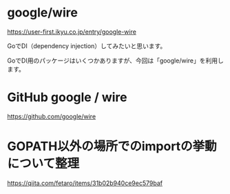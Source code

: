 # google/wire
https://user-first.ikyu.co.jp/entry/google-wire



GoでDI（dependency injection）してみたいと思います。

GoでDI用のパッケージはいくつかありますが、今回は「google/wire」を利用します。

# GitHub google / wire
https://github.com/google/wire


# GOPATH以外の場所でのimportの挙動について整理
https://qiita.com/fetaro/items/31b02b940ce9ec579baf
